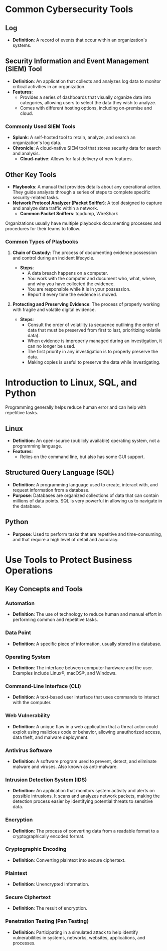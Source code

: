 # Common Cybersecurity Tools

## Log
- **Definition**: A record of events that occur within an organization's systems.

## Security Information and Event Management (SIEM) Tool
- **Definition**: An application that collects and analyzes log data to monitor critical activities in an organization.
- **Features**: 
  - Provides a series of dashboards that visually organize data into categories, allowing users to select the data they wish to analyze.
  - Comes with different hosting options, including on-premise and cloud.

### Commonly Used SIEM Tools
- **Splunk**: A self-hosted tool to retain, analyze, and search an organization's log data.
- **Chronicle**: A cloud-native SIEM tool that stores security data for search and analysis.
  - **Cloud-native**: Allows for fast delivery of new features.

## Other Key Tools
- **Playbooks**: A manual that provides details about any operational action. They guide analysts through a series of steps to complete specific security-related tasks.
- **Network Protocol Analyzer (Packet Sniffer)**: A tool designed to capture and analyze data traffic within a network.
  - **Common Packet Sniffers**: tcpdump, WireShark

Organizations usually have multiple playbooks documenting processes and procedures for their teams to follow.

### Common Types of Playbooks
1. **Chain of Custody**: The process of documenting evidence possession and control during an incident lifecycle.
   - **Steps**:
     - A data breach happens on a computer.
     - You work with the computer and document who, what, where, and why you have collected the evidence.
     - You are responsible while it is in your possession.
     - Report it every time the evidence is moved.

2. **Protecting and Preserving Evidence**: The process of properly working with fragile and volatile digital evidence.
   - **Steps**:
     - Consult the order of volatility (a sequence outlining the order of data that must be preserved from first to last, prioritizing volatile data).
     - When evidence is improperly managed during an investigation, it can no longer be used.
     - The first priority in any investigation is to properly preserve the data.
     - Making copies is useful to preserve the data while investigating.

# Introduction to Linux, SQL, and Python

Programming generally helps reduce human error and can help with repetitive tasks.

## Linux
- **Definition**: An open-source (publicly available) operating system, not a programming language.
- **Features**:
  - Relies on the command line, but also has some GUI support.

## Structured Query Language (SQL)
- **Definition**: A programming language used to create, interact with, and request information from a database.
- **Purpose**: Databases are organized collections of data that can contain millions of data points. SQL is very powerful in allowing us to navigate in the database.

## Python
- **Purpose**: Used to perform tasks that are repetitive and time-consuming, and that require a high level of detail and accuracy.

# Use Tools to Protect Business Operations

## Key Concepts and Tools

### Automation
- **Definition**: The use of technology to reduce human and manual effort in performing common and repetitive tasks.

### Data Point
- **Definition**: A specific piece of information, usually stored in a database.

### Operating System
- **Definition**: The interface between computer hardware and the user. Examples include Linux®, macOS®, and Windows.

### Command-Line Interface (CLI)
- **Definition**: A text-based user interface that uses commands to interact with the computer.

### Web Vulnerability
- **Definition**: A unique flaw in a web application that a threat actor could exploit using malicious code or behavior, allowing unauthorized access, data theft, and malware deployment.

### Antivirus Software
- **Definition**: A software program used to prevent, detect, and eliminate malware and viruses. Also known as anti-malware.

### Intrusion Detection System (IDS)
- **Definition**: An application that monitors system activity and alerts on possible intrusions. It scans and analyzes network packets, making the detection process easier by identifying potential threats to sensitive data.

### Encryption
- **Definition**: The process of converting data from a readable format to a cryptographically encoded format.

### Cryptographic Encoding
- **Definition**: Converting plaintext into secure ciphertext.

### Plaintext
- **Definition**: Unencrypted information.

### Secure Ciphertext
- **Definition**: The result of encryption.

### Penetration Testing (Pen Testing)
- **Definition**: Participating in a simulated attack to help identify vulnerabilities in systems, networks, websites, applications, and processes.

